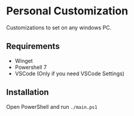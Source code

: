 # Personal Customization

Customizations to set on any windows PC.

## Requirements

-   Winget
-   Powershell 7
-   VSCode (Only if you need VSCode Settings)

## Installation

Open PowerShell and run `./main.ps1`
